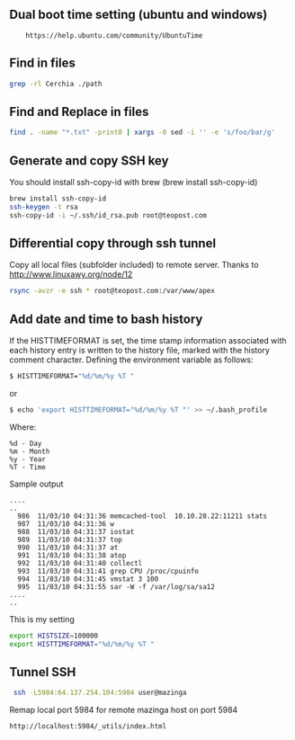 Dual boot time setting (ubuntu and windows)
---
        https://help.ubuntu.com/community/UbuntuTime

Find in files
---

``` bash
grep -rl Cerchia ./path
```


Find and Replace in files
---

``` bash
find . -name "*.txt" -print0 | xargs -0 sed -i '' -e 's/foo/bar/g'
```

Generate and copy SSH key
---

You should install ssh-copy-id with brew (brew install ssh-copy-id)
``` bash
brew install ssh-copy-id
ssh-keygen -t rsa
ssh-copy-id -i ~/.ssh/id_rsa.pub root@teopost.com
```

Differential copy through ssh tunnel
--- 

Copy all local files (subfolder included) to remote server. Thanks to http://www.linuxawy.org/node/12
``` bash
rsync -avzr -e ssh * root@teopost.com:/var/www/apex 
```

Add date and time to bash history
---
If the HISTTIMEFORMAT is set, the time stamp information associated with each history entry is written to the history file, marked with the history comment character. Defining the environment variable as follows:

``` bash
$ HISTTIMEFORMAT="%d/%m/%y %T "
```

or 

``` bash
$ echo 'export HISTTIMEFORMAT="%d/%m/%y %T "' >> ~/.bash_profile
```

Where:

    %d - Day
    %m - Month
    %y - Year
    %T - Time

Sample output

    ....
    ..
      986  11/03/10 04:31:36 memcached-tool  10.10.28.22:11211 stats
      987  11/03/10 04:31:36 w
      988  11/03/10 04:31:37 iostat
      989  11/03/10 04:31:37 top
      990  11/03/10 04:31:37 at
      991  11/03/10 04:31:38 atop
      992  11/03/10 04:31:40 collectl
      993  11/03/10 04:31:41 grep CPU /proc/cpuinfo
      994  11/03/10 04:31:45 vmstat 3 100
      995  11/03/10 04:31:55 sar -W -f /var/log/sa/sa12
    ....
    ..

This is my setting

``` bash
export HISTSIZE=100000
export HISTTIMEFORMAT="%d/%m/%y %T "
 ```
 
Tunnel SSH
---

``` bash
 ssh -L5984:64.137.254.104:5984 user@mazinga
``` 
Remap local port 5984 for remote mazinga host on port 5984

 ``` bash
http://localhost:5984/_utils/index.html
 ``` 
